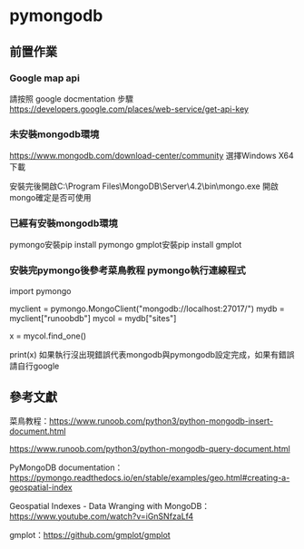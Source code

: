 # pymongodb

## 前置作業

### Google map api 
請按照 google docmentation 步驟 https://developers.google.com/places/web-service/get-api-key

### 未安裝mongodb環境
https://www.mongodb.com/download-center/community
選擇Windows X64 下載

安裝完後開啟C:\Program Files\MongoDB\Server\4.2\bin\mongo.exe
開啟mongo確定是否可使用

### 已經有安裝mongodb環境
pymongo安裝pip install pymongo
gmplot安裝pip install gmplot

### 安裝完pymongo後參考菜鳥教程 pymongo執行連線程式
import pymongo
 
myclient = pymongo.MongoClient("mongodb://localhost:27017/")
mydb = myclient["runoobdb"]
mycol = mydb["sites"]
 
x = mycol.find_one()
 
print(x)
如果執行沒出現錯誤代表mongodb與pymongodb設定完成，如果有錯誤請自行google







## 參考文獻

菜鳥教程：https://www.runoob.com/python3/python-mongodb-insert-document.html

https://www.runoob.com/python3/python-mongodb-query-document.html

PyMongoDB documentation：https://pymongo.readthedocs.io/en/stable/examples/geo.html#creating-a-geospatial-index

Geospatial Indexes - Data Wranging with MongoDB：https://www.youtube.com/watch?v=iGnSNfzaLf4

gmplot：https://github.com/gmplot/gmplot
